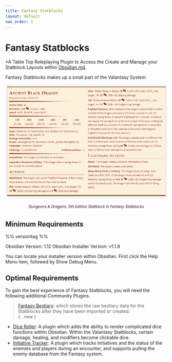 ```yaml
---
title: Fantasy Statblocks
layout: default
nav_order: 1
---
```


# Fantasy Statblocks
*A Table Top Roleplaying Plugin to Access the Create and Manage your Statblock Layouts within [Obsidian.md](https://obsidian.md).

Fantasy Statblocks makes up a small part of the Valantasy System

<center><img alt="Ancient Black Dragon Statblock for 5E" src="_attachments/5e-ancient-black-dragon.png" title="Ancient Black Dragon Statblock for 5E"/>

<i><sup>Dungeons & Dragons, 5th Edition Statblock in Fantasy Statblocks</sup></i></center>

## Minimum Requirements

%% versiontag %%

Obsidian Version: 1.12
Obsidian Installer Version: v1.1.9

You can locate your installer version within Obsidian. First click the Help Menu item, followed by Show Debug Menu. 

## Optimal Requirements
To gain the best experience of Fantasy Statblocks, you will need the following additional Community Plugins.

> [Fantasy Bestiary](https://github.com/valentine195/fantasy-bestiary): which stores the raw bestiary data for the Statblocks after they have been imported or created.  
{: .new }

- [Dice Roller](https://github.com/valentine195/obsidian-dice-roller): A plugin which adds the ability to render complicated dice functions within Obsidian. Within the Valantasy Statblocks, certain damage, healing, and modifiers become clickable dice.
- [Initiative Tracker](https://github.com/valentine195/obsidian-initiative-tracker): A plugin which tracks initiatives and the status of the enemies and players during an encounter, and supports pulling the enemy database from the Fantasy system. 
